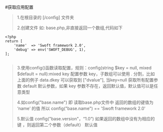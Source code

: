 #获取应用配置
>1.在根目录的 [/config] 文件夹
>
>2.创建文件 如: base.php,非直接返回一个数组,代码如下
```
<?php
return [
    'name'  => 'Swoft framework 2.0',
    'debug' => env('SWOFT_DEBUG', 1),
];


```
>
>3.使用config()函数读取配置，规则：config(string $key = null, mixed $default = null):mixed
                       key 配置参数 key，子数组可以使用 . 分割，比如上面的例子 data.dkey 可以获取到 ["dvalue"], 当key=null 获取所有配置参数
                       default 默认参数，如果 key 参数不存在，返回默认值，默认值可以是任意类型
>
>4.如config("base.name") 即 读取base.php文件中 返回的数组的键值为 ‘name’ 的值  所以 config("base.name")  ==  'Swoft framework 2.0'  
>
>5.默认值  config("base.version"，“1.0”)  如果返回的数组中没有为相应的键 ，则返回第二个参数（default） 默认值
